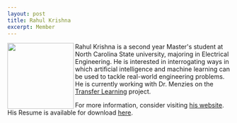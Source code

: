 ```yaml
---
layout: post
title: Rahul Krishna
excerpt: Member
---
```


 
<img align=left width=150
src="{{site.url}}/img/rahlk.jpg"> 
Rahul Krishna is a second year Master's student at North Carolina State university, majoring in Electrical Engineering. He is interested in interrogating ways in which artificial intelligence and machine learning can be used to tackle real-world engineering problems. He is currently working with Dr. Menzies on the [Transfer Learning](http://ai4se.net/projects/) project. 

For more information, consider visiting [his website](http://rahlk.github.io). His Resume is available for download [here](https://drive.google.com/file/d/0B2hE1bM2VB6JWWpSVUctdEFuS0k/view).

